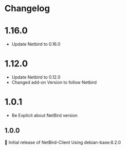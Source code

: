 # Changelog

# 1.16.0

- Update Netbird to 0.16.0

# 1.12.0

- Update Netbird to 0.12.0
- Changed add-on Version to follow Netbird

# 1.0.1

- Be Explicit about NetBird version

## 1.0.0

:tada: Initial release of NetBird-Client
Using debian-base:6.2.0
